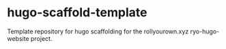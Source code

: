 <!--
SPDX-FileCopyrightText: 2022 Wilfred Nicoll <xyzroller@rollyourown.xyz>
SPDX-License-Identifier: CC-BY-SA-4.0
-->

# hugo-scaffold-template

Template repository for hugo scaffolding for the rollyourown.xyz ryo-hugo-website project.
